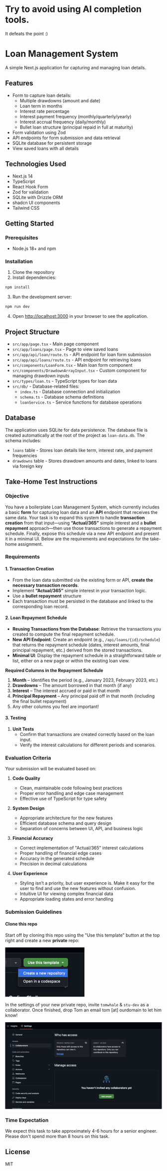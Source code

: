# Try to avoid using AI completion tools.

It defeats the point :)

# Loan Management System

A simple Next.js application for capturing and managing loan details. 

## Features

- Form to capture loan details:
  - Multiple drawdowns (amount and date)
  - Loan term in months
  - Interest rate percentage
  - Interest payment frequency (monthly/quarterly/yearly)
  - Interest accrual frequency (daily/monthly)
  - Bullet loan structure (principal repaid in full at maturity)
- Form validation using Zod
- API endpoints for form submission and data retrieval
- SQLite database for persistent storage
- View saved loans with all details

## Technologies Used

- Next.js 14
- TypeScript
- React Hook Form
- Zod for validation
- SQLite with Drizzle ORM
- shadcn UI components
- Tailwind CSS

## Getting Started

### Prerequisites

- Node.js 18+ and npm

### Installation

1. Clone the repository
2. Install dependencies:

```bash
npm install
```

3. Run the development server:

```bash
npm run dev
```

4. Open [http://localhost:3000](http://localhost:3000) in your browser to see the application.

## Project Structure

- `src/app/page.tsx` - Main page component
- `src/app/loans/page.tsx` - Page to view saved loans
- `src/app/api/loan/route.ts` - API endpoint for loan form submission
- `src/app/api/loans/route.ts` - API endpoint for retrieving loans
- `src/components/LoanForm.tsx` - Main loan form component
- `src/components/DrawdownArrayInput.tsx` - Custom component for managing drawdown inputs
- `src/types/loan.ts` - TypeScript types for loan data
- `src/db/` - Database-related files:
  - `index.ts` - Database connection and initialization
  - `schema.ts` - Database schema definitions
  - `loanService.ts` - Service functions for database operations

## Database

The application uses SQLite for data persistence. The database file is created automatically at the root of the project as `loan-data.db`. The schema includes:

- `loans` table - Stores loan details like term, interest rate, and payment frequencies
- `drawdowns` table - Stores drawdown amounts and dates, linked to loans via foreign key

## Take-Home Test Instructions

### Objective
You have a boilerplate Loan Management System, which currently includes a basic **form** for capturing loan data and an **API** endpoint that receives the same data. Your task is to expand this system to handle **transaction creation** from that input—using **“Actual/365”** simple interest and a **bullet repayment** approach—then use those transactions to generate a repayment schedule. Finally, expose this schedule via a new API endpoint and present it in a minimal UI. Below are the requirements and expectations for the take-home assignment.

### Requirements

#### 1. Transaction Creation

- From the loan data submitted via the existing form or API, **create the necessary transaction records**.  
- Implement **“Actual/365”** simple interest in your transaction logic.
- Use a **bullet repayment** structure
- Each transaction must be persisted in the database and linked to the corresponding loan record.

#### 2. Loan Repayment Schedule

- **Reusing Transactions from the Database**: Retrieve the transactions you created to compute the final repayment schedule.
- **New API Endpoint**: Create an endpoint (e.g., `/api/loans/{id}/schedule`) that returns the repayment schedule (dates, interest amounts, final principal repayment, etc.) derived from the stored transactions.
- **Minimal UI**: Display the repayment schedule in a straightforward table or list, either on a new page or within the existing loan view.

**Required Columns in the Repayment Schedule**

1. **Month** – Identifies the period (e.g., January 2023, February 2023, etc.)  
2. **Drawdowns** – The amount borrowed in that month (if any)  
3. **Interest** – The interest accrued or paid in that month  
4. **Principal Repayment** – Any principal paid off in that month (including the final bullet repayment)
5. Any other columns you feel are important!

#### 3. Testing

1. **Unit Tests**  
   - Confirm that transactions are created correctly based on the loan input.  
   - Verify the interest calculations for different periods and scenarios.

### Evaluation Criteria

Your submission will be evaluated based on:

1. **Code Quality**
   - Clean, maintainable code following best practices
   - Proper error handling and edge case management
   - Effective use of TypeScript for type safety

2. **System Design**
   - Appropriate architecture for the new features
   - Efficient database schema and query design
   - Separation of concerns between UI, API, and business logic

3. **Financial Accuracy**
   - Correct implementation of "Actual/365" interest calculations
   - Proper handling of financial edge cases
   - Accuracy in the generated schedule
   - Precision in decimal calculations

4. **User Experience**
   - Styling isn’t a priority, but user experience is. Make it easy for the user to find and use the new features without confusion.
   - Intuitive UI for viewing complex financial data
   - Appropriate loading states and error handling

### Submission Guidelines

#### Clone this repo

Start off by cloning this repo using the "Use this template" button at the top right and create a new **private** repo:

![alt text](image.png)

In the settings of your new private repo, invite `tomwhale` & `stu-dev` as a collaborator. Once finished, drop Tom an email tom [at] ourdomain to let him know!

![alt text](image-1.png)

### Time Expectation
We expect this task to take approximately 4-6 hours for a senior engineer. Please don't spend more than 8 hours on this task.

## License

MIT
